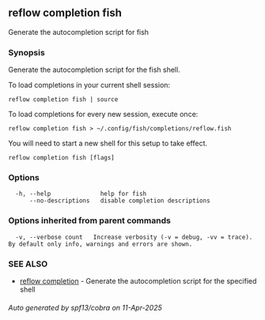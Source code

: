## reflow completion fish

Generate the autocompletion script for fish

### Synopsis

Generate the autocompletion script for the fish shell.

To load completions in your current shell session:

	reflow completion fish | source

To load completions for every new session, execute once:

	reflow completion fish > ~/.config/fish/completions/reflow.fish

You will need to start a new shell for this setup to take effect.


```
reflow completion fish [flags]
```

### Options

```
  -h, --help              help for fish
      --no-descriptions   disable completion descriptions
```

### Options inherited from parent commands

```
  -v, --verbose count   Increase verbosity (-v = debug, -vv = trace). By default only info, warnings and errors are shown.
```

### SEE ALSO

* [reflow completion](reflow_completion.md)	 - Generate the autocompletion script for the specified shell

###### Auto generated by spf13/cobra on 11-Apr-2025
